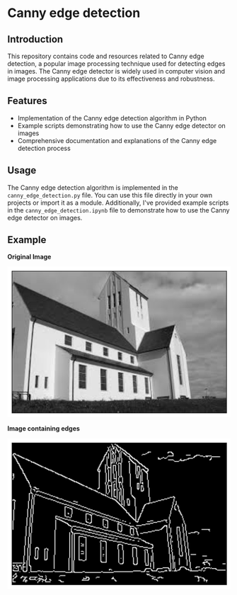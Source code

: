 # Canny edge detection

## Introduction
This repository contains code and resources related to Canny edge detection, a popular image processing technique used for detecting edges in images. The Canny edge detector is widely used in computer vision and image processing applications due to its effectiveness and robustness.

## Features
- Implementation of the Canny edge detection algorithm in Python
- Example scripts demonstrating how to use the Canny edge detector on images
- Comprehensive documentation and explanations of the Canny edge detection process

## Usage
The Canny edge detection algorithm is implemented in the `canny_edge_detection.py` file. You can use this file directly in your own projects or import it as a module.  Additionally, I've provided example scripts in the `canny_edge_detection.ipynb` file to demonstrate how to use the Canny edge detector on images.

## Example
**Original Image**

![Original Image](Images/original_image.png)

**Image containing edges**

![Edge Image](Images/edge_image.png)
